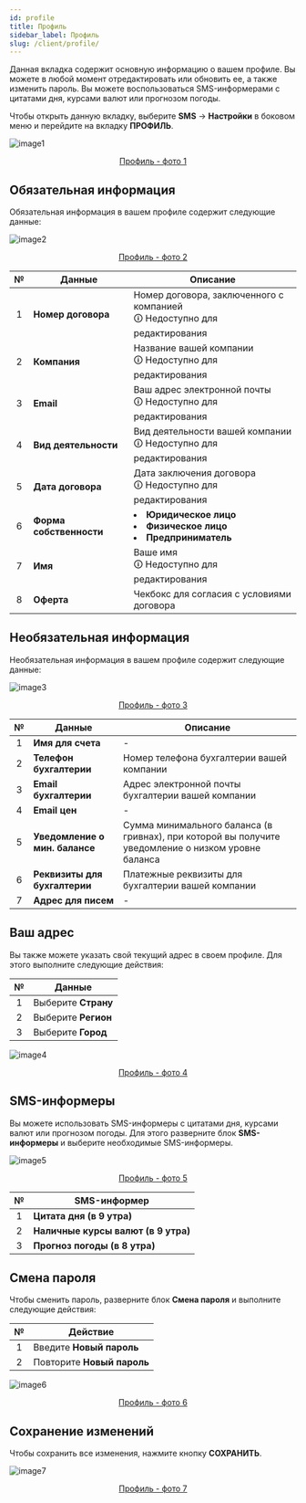 ```yaml
---
id: profile
title: Профиль
sidebar_label: Профиль
slug: /client/profile/
---
```


Данная вкладка содержит основную информацию о вашем профиле. Вы можете в любой момент отредактировать или обновить ее, а также изменить пароль. Вы можете воспользоваться SMS-информерами с цитатами дня, курсами валют или прогнозом погоды.

Чтобы открыть данную вкладку, выберите **SMS** → **Настройки** в боковом меню и перейдите на вкладку **ПРОФИЛЬ**.

![image1](/img/ru/client_settings_profile/image1.png "Профиль") <center><u>Профиль - фото 1</u></center>

## Обязательная информация

Обязательная информация в вашем профиле содержит следующие данные:

![image2](/img/ru/client_settings_profile/image2.png "Профиль") <center><u>Профиль - фото 2</u></center>

|  №  | Данные | Описание |
| :-: | ------ | -------- |
| 1 | **Номер договора** | Номер договора, заключенного с компанией <br/>🛈 Недоступно для редактирования |
| 2 | **Компания** | Название вашей компании <br/>🛈 Недоступно для редактирования |
| 3 | **Email** | Ваш адрес электронной почты <br/>🛈 Недоступно для редактирования |
| 4 | **Вид деятельности** | Вид деятельности вашей компании <br/>🛈 Недоступно для редактирования |
| 5 | **Дата договора** | Дата заключения договора <br/>🛈 Недоступно для редактирования |
| 6 | **Форма собственности** | <li>**Юридическое лицо**</li><li>**Физическое лицо**</li><li>**Предприниматель**</li> |
| 7 | **Имя** | Ваше имя <br/>🛈 Недоступно для редактирования |
| 8 | **Оферта** | Чекбокс для согласия с условиями договора |

## Необязательная информация

Необязательная информация в вашем профиле содержит следующие данные:

![image3](/img/ru/client_settings_profile/image3.png "Профиль") <center><u>Профиль - фото 3</u></center>

|  №  | Данные | Описание |
| :-: | ------ | -------- |
| 1 | **Имя для счета** | - |
| 2 | **Телефон бухгалтерии** | Номер телефона бухгалтерии вашей компании |
| 3 | **Email бухгалтерии** | Адрес электронной почты бухгалтерии вашей компании |
| 4 | **Email цен** | - |
| 5 | **Уведомление о мин. балансе** | Сумма минимального баланса (в гривнах), при которой вы получите уведомление о низком уровне баланса |
| 6 | **Реквизиты для бухгалтерии** | Платежные реквизиты для бухгалтерии вашей компании |
| 7 | **Адрес для писем** | - |

## Ваш адрес

Вы также можете указать свой текущий адрес в своем профиле. Для этого выполните следующие действия:

|  №  | Данные |
| :-: | ------ |
| 1 | Выберите **Страну** |
| 2 | Выберите **Регион** |
| 3 | Выберите **Город** |

![image4](/img/ru/client_settings_profile/image4.png "Профиль") <center><u>Профиль - фото 4</u></center>

## SMS-информеры

Вы можете использовать SMS-информеры с цитатами дня, курсами валют или прогнозом погоды. Для этого разверните блок **SMS-информеры** и выберите необходимые SMS-информеры.

![image5](/img/ru/client_settings_profile/image5.png "Профиль") <center><u>Профиль - фото 5</u></center>

|  №  | SMS-информер |
| :-: | ------------ |
| 1 | **Цитата дня (в 9 утра)** |
| 2 | **Наличные курсы валют (в 9 утра)** |
| 3 | **Прогноз погоды (в 8 утра)** |

## Смена пароля

Чтобы сменить пароль, разверните блок **Смена пароля** и выполните следующие действия:

|  №  | Действие |
| :-: | -------- |
| 1 | Введите **Новый пароль** |
| 2 | Повторите **Новый пароль** |

![image6](/img/ru/client_settings_profile/image6.png "Профиль") <center><u>Профиль - фото 6</u></center>

## Сохранение изменений

Чтобы сохранить все изменения, нажмите кнопку **СОХРАНИТЬ**.

![image7](/img/ru/client_settings_profile/image7.png "Профиль") <center><u>Профиль - фото 7</u></center>
